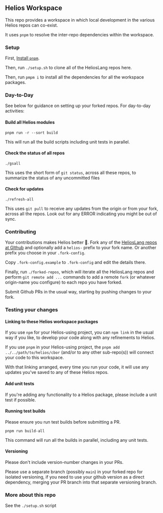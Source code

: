 ## Helios Workspace

This repo provides a workspace in which local development in the various Helios repos can co-exist.

It uses `pnpm` to resolve the inter-repo dependencies within the workspace.

### Setup

First, [Install `pnpm`](https://pnpm.io/installation).

Then, run `./setup.sh` to clone all of the HeliosLang repos here.

Then, run `pmpm i` to install all the dependencies for all the workspace packages.


### Day-to-Day

See below for guidance on setting up your forked repos.  For day-to-day activities:

#### Build all Helios modules

`pnpm run -r --sort build`

This will run all the build scripts including unit tests in parallel. 

#### Check the status of all repos

`./gsall`

This uses the short form of `git status`, across all these repos, to summarize the status of any uncommitted files

#### Check for updates

`./refresh-all`

This uses `git pull` to receive any updates from the origin or from your fork, across all the repos.  Look out for any ERROR indicating you might be out of sync.



### Contributing

Your contributions makes Helios better 💜.  Fork any of the [HeliosLang repos at GIthub](https://github.com/HeliosLang) and optionally add a `helios-` prefix to your fork name.  Or another prefix you choose in your `.fork-config`.

Copy `.fork-config.example` to `.fork-config` and edit the details there.

Finally, run `./forked-repos`, which will iterate all the HeliosLang repos and perform `git remote add ...` commands to add a remote `fork` (or whatever origin-name you configure) to each repo you have forked.

Submit Github PRs in the usual way, starting by pushing changes to your fork.

### Testing your changes

#### Linking to these Helios workspace packages

If you use `npm` for your Helios-using project, you can `npm link` in the usual way if you like, to develop your code along with any refinements to Helios.  

If you use `pnpm` in your Helios-using project, the `pnpm add ../../path/to/helios/cbor` (and/or to any other sub-repo(s)) will connect your code to this workspace. 

With that linking arranged, every time you run your code, it will use any updates you've saved to any of these Helios repos.

#### Add unit tests

If you're adding any functionality to a Helios package, please include a unit test if possible.

#### Running test builds

Please ensure you run test builds before submitting a PR.  

`pnpm run build-all`

This command will run all the builds in parallel, including any unit tests.  

#### Versioning

Please don't include version-number changes in your PRs.  

Please use a separate branch (possibly `main`) in your forked repo for isolated versioning, if you need to use your github version as a direct dependency, merging your PR branch into that separate versioning branch.


### More about this repo

See the `./setup.sh` script
